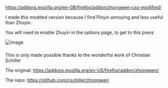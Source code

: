 https://addons.mozilla.org/en-GB/firefox/addon/zhongwen-css-modified/

I made this modded version because I find Pinyin annoying and less useful than Zhuyin.

You will need to enable Zhuyin in the options page, to get to this press

![image](https://github.com/user-attachments/assets/3e96fb24-6a60-4c24-88d0-499b88bf14a4)

###
This is only made possible thanks to the wonderful work of Christian Schiller

The original: https://addons.mozilla.org/en-US/firefox/addon/zhongwen/

The repo: https://github.com/cschiller/zhongwen
